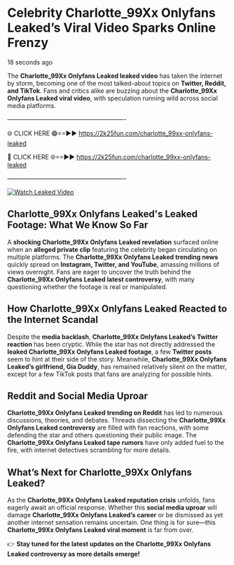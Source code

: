 # Celebrity Charlotte_99Xx Onlyfans Leaked’s Viral Video Sparks Online Frenzy

18 seconds ago

The **Charlotte_99Xx Onlyfans Leaked leaked video** has taken the internet by storm, becoming one of the most talked-about topics on **Twitter, Reddit, and TikTok**. Fans and critics alike are buzzing about the **Charlotte_99Xx Onlyfans Leaked viral video**, with speculation running wild across social media platforms.

———————————————————-

🌐 CLICK HERE 🟢==►► https://2k25fun.com/charlotte_99xx-onlyfans-leaked

🔴 CLICK HERE 🌐==►► https://2k25fun.com/charlotte_99xx-onlyfans-leaked

———————————————————-

[![Watch Leaked Video](https://miro.medium.com/v2/resize:fit:828/format:webp/1*cilzJN44JGOrTw9NJCrNHA.gif "Watch Leaked Video")](https://2k25fun.com/charlotte_99xx-onlyfans-leaked)

## **Charlotte_99Xx Onlyfans Leaked's Leaked Footage: What We Know So Far**  
A **shocking Charlotte_99Xx Onlyfans Leaked revelation** surfaced online when an **alleged private clip** featuring the celebrity began circulating on multiple platforms. The **Charlotte_99Xx Onlyfans Leaked trending news** quickly spread on **Instagram, Twitter, and YouTube**, amassing millions of views overnight. Fans are eager to uncover the truth behind the **Charlotte_99Xx Onlyfans Leaked latest controversy**, with many questioning whether the footage is real or manipulated.  

## **How Charlotte_99Xx Onlyfans Leaked Reacted to the Internet Scandal**  
Despite the **media backlash**, **Charlotte_99Xx Onlyfans Leaked’s Twitter reaction** has been cryptic. While the star has not directly addressed the **leaked Charlotte_99Xx Onlyfans Leaked footage**, a few **Twitter posts** seem to hint at their side of the story. Meanwhile, **Charlotte_99Xx Onlyfans Leaked’s girlfriend, Gia Duddy**, has remained relatively silent on the matter, except for a few TikTok posts that fans are analyzing for possible hints.  

## **Reddit and Social Media Uproar**  
**Charlotte_99Xx Onlyfans Leaked trending on Reddit** has led to numerous discussions, theories, and debates. Threads dissecting the **Charlotte_99Xx Onlyfans Leaked controversy** are filled with fan reactions, with some defending the star and others questioning their public image. The **Charlotte_99Xx Onlyfans Leaked tape rumors** have only added fuel to the fire, with internet detectives scrambling for more details.  

## **What’s Next for Charlotte_99Xx Onlyfans Leaked?**  
As the **Charlotte_99Xx Onlyfans Leaked reputation crisis** unfolds, fans eagerly await an official response. Whether this **social media uproar** will damage **Charlotte_99Xx Onlyfans Leaked’s career** or be dismissed as yet another internet sensation remains uncertain. One thing is for sure—this **Charlotte_99Xx Onlyfans Leaked viral moment** is far from over.  

👉 **Stay tuned for the latest updates on the Charlotte_99Xx Onlyfans Leaked controversy as more details emerge!**  